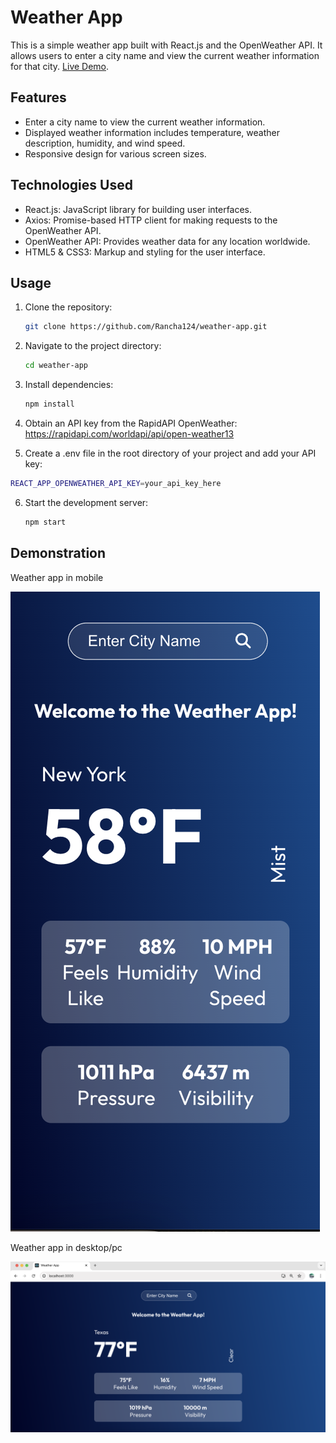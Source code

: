 # Weather App

This is a simple weather app built with React.js and the OpenWeather API. It allows users to enter a city name and view the current weather information for that city.
[Live Demo](https://rancha124.github.io/weather-app/).

## Features

- Enter a city name to view the current weather information.
- Displayed weather information includes temperature, weather description, humidity, and wind speed.
- Responsive design for various screen sizes.

## Technologies Used

- React.js: JavaScript library for building user interfaces.
- Axios: Promise-based HTTP client for making requests to the OpenWeather API.
- OpenWeather API: Provides weather data for any location worldwide.
- HTML5 & CSS3: Markup and styling for the user interface.

## Usage

1. Clone the repository:

   ```bash
   git clone https://github.com/Rancha124/weather-app.git
   ```

2. Navigate to the project directory:

   ```bash
   cd weather-app
   ```

3. Install dependencies:

   ```bash
   npm install
   ```

4. Obtain an API key from the RapidAPI OpenWeather: https://rapidapi.com/worldapi/api/open-weather13

5. Create a .env file in the root directory of your project and add your API key:

```bash
REACT_APP_OPENWEATHER_API_KEY=your_api_key_here
```

6. Start the development server:

   ```bash
   npm start
   ```

## Demonstration

Weather app in mobile

![Weather app in Mobile](https://github.com/Rancha124/weather-app/blob/main/weather-app-mobile.png)

Weather app in desktop/pc

![Weather app in desktop](https://github.com/Rancha124/weather-app/blob/main/weather-app-pc.png)
